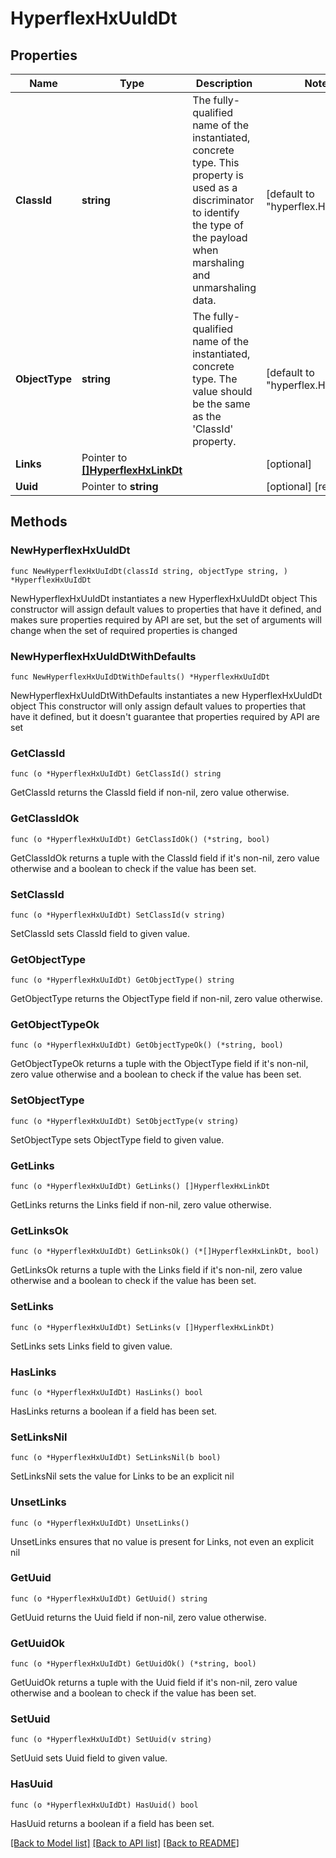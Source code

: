 # HyperflexHxUuIdDt

## Properties

Name | Type | Description | Notes
------------ | ------------- | ------------- | -------------
**ClassId** | **string** | The fully-qualified name of the instantiated, concrete type. This property is used as a discriminator to identify the type of the payload when marshaling and unmarshaling data. | [default to "hyperflex.HxUuIdDt"]
**ObjectType** | **string** | The fully-qualified name of the instantiated, concrete type. The value should be the same as the &#39;ClassId&#39; property. | [default to "hyperflex.HxUuIdDt"]
**Links** | Pointer to [**[]HyperflexHxLinkDt**](hyperflex.HxLinkDt.md) |  | [optional] 
**Uuid** | Pointer to **string** |  | [optional] [readonly] 

## Methods

### NewHyperflexHxUuIdDt

`func NewHyperflexHxUuIdDt(classId string, objectType string, ) *HyperflexHxUuIdDt`

NewHyperflexHxUuIdDt instantiates a new HyperflexHxUuIdDt object
This constructor will assign default values to properties that have it defined,
and makes sure properties required by API are set, but the set of arguments
will change when the set of required properties is changed

### NewHyperflexHxUuIdDtWithDefaults

`func NewHyperflexHxUuIdDtWithDefaults() *HyperflexHxUuIdDt`

NewHyperflexHxUuIdDtWithDefaults instantiates a new HyperflexHxUuIdDt object
This constructor will only assign default values to properties that have it defined,
but it doesn't guarantee that properties required by API are set

### GetClassId

`func (o *HyperflexHxUuIdDt) GetClassId() string`

GetClassId returns the ClassId field if non-nil, zero value otherwise.

### GetClassIdOk

`func (o *HyperflexHxUuIdDt) GetClassIdOk() (*string, bool)`

GetClassIdOk returns a tuple with the ClassId field if it's non-nil, zero value otherwise
and a boolean to check if the value has been set.

### SetClassId

`func (o *HyperflexHxUuIdDt) SetClassId(v string)`

SetClassId sets ClassId field to given value.


### GetObjectType

`func (o *HyperflexHxUuIdDt) GetObjectType() string`

GetObjectType returns the ObjectType field if non-nil, zero value otherwise.

### GetObjectTypeOk

`func (o *HyperflexHxUuIdDt) GetObjectTypeOk() (*string, bool)`

GetObjectTypeOk returns a tuple with the ObjectType field if it's non-nil, zero value otherwise
and a boolean to check if the value has been set.

### SetObjectType

`func (o *HyperflexHxUuIdDt) SetObjectType(v string)`

SetObjectType sets ObjectType field to given value.


### GetLinks

`func (o *HyperflexHxUuIdDt) GetLinks() []HyperflexHxLinkDt`

GetLinks returns the Links field if non-nil, zero value otherwise.

### GetLinksOk

`func (o *HyperflexHxUuIdDt) GetLinksOk() (*[]HyperflexHxLinkDt, bool)`

GetLinksOk returns a tuple with the Links field if it's non-nil, zero value otherwise
and a boolean to check if the value has been set.

### SetLinks

`func (o *HyperflexHxUuIdDt) SetLinks(v []HyperflexHxLinkDt)`

SetLinks sets Links field to given value.

### HasLinks

`func (o *HyperflexHxUuIdDt) HasLinks() bool`

HasLinks returns a boolean if a field has been set.

### SetLinksNil

`func (o *HyperflexHxUuIdDt) SetLinksNil(b bool)`

 SetLinksNil sets the value for Links to be an explicit nil

### UnsetLinks
`func (o *HyperflexHxUuIdDt) UnsetLinks()`

UnsetLinks ensures that no value is present for Links, not even an explicit nil
### GetUuid

`func (o *HyperflexHxUuIdDt) GetUuid() string`

GetUuid returns the Uuid field if non-nil, zero value otherwise.

### GetUuidOk

`func (o *HyperflexHxUuIdDt) GetUuidOk() (*string, bool)`

GetUuidOk returns a tuple with the Uuid field if it's non-nil, zero value otherwise
and a boolean to check if the value has been set.

### SetUuid

`func (o *HyperflexHxUuIdDt) SetUuid(v string)`

SetUuid sets Uuid field to given value.

### HasUuid

`func (o *HyperflexHxUuIdDt) HasUuid() bool`

HasUuid returns a boolean if a field has been set.


[[Back to Model list]](../README.md#documentation-for-models) [[Back to API list]](../README.md#documentation-for-api-endpoints) [[Back to README]](../README.md)



